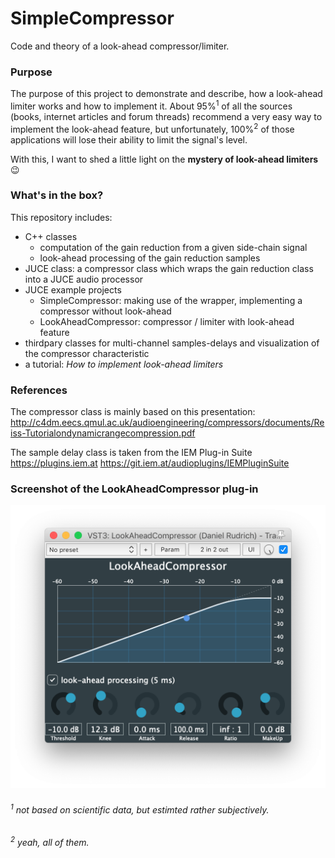 # SimpleCompressor
Code and theory of a look-ahead compressor/limiter.

### Purpose
The purpose of this project to demonstrate and describe, how a look-ahead limiter works and how to implement it.
About 95%<sup>1</sup> of all the sources (books, internet articles and forum threads) recommend a very easy way to implement the look-ahead feature, but unfortunately, 100%<sup>2</sup> of those applications will lose their ability to limit the signal's level.

With this, I want to shed a little light on the **mystery of look-ahead limiters** :wink:

### What's in the box?
This repository includes:
- C++ classes
  - computation of the gain reduction from a given side-chain signal
  - look-ahead processing of the gain reduction samples
- JUCE class: a compressor class which wraps the gain reduction class into a JUCE audio processor
- JUCE example projects
  - SimpleCompressor: making use of the wrapper, implementing a compressor without look-ahead
  - LookAheadCompressor: compressor / limiter with look-ahead feature
- thirdpary classes for multi-channel samples-delays and visualization of the compressor characteristic
- a tutorial: *How to implement look-ahead limiters*

### References
The compressor class is mainly based on this presentation:
http://c4dm.eecs.qmul.ac.uk/audioengineering/compressors/documents/Reiss-Tutorialondynamicrangecompression.pdf

The sample delay class is taken from the IEM Plug-in Suite
https://plugins.iem.at
https://git.iem.at/audioplugins/IEMPluginSuite


### Screenshot of the LookAheadCompressor plug-in
![alt text](docs/LookAheadCompressor.png)



###### <sup>1</sup> not based on scientific data, but estimted rather subjectively.
###### <sup>2</sup> yeah, all of them.
